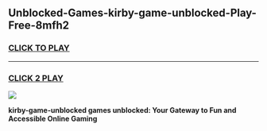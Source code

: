 
## Unblocked-Games-kirby-game-unblocked-Play-Free-8mfh2
<h3>
<a href="https://premium76.site?title=kirby-game-unblocked&ref=21A">CLICK TO PLAY</a></h3>
<hr>

<h3>
<a href="https://premium76.site?title=kirby-game-unblocked&ref=21A">CLICK 2 PLAY</a>
  
</h3>

<a href="https://premium76.site?title=kirby-game-unblocked&ref=21A"><img src="https://clearcache.store/games.png"></a>


**kirby-game-unblocked games unblocked: Your Gateway to Fun and Accessible Online Gaming**

